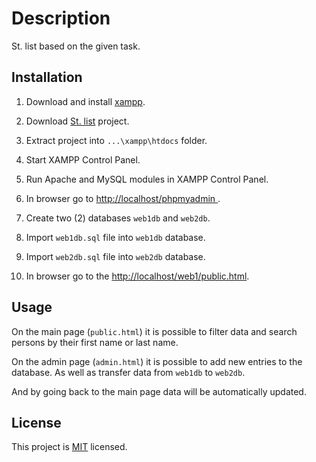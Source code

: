 # Description

St. list based on the given task.

## Installation

1. Download and install [xampp](https://sourceforge.net/projects/xampp/).

2. Download [St. list](https://github.com/Aporrhia/st_list) project.

3. Extract project into `...\xampp\htdocs` folder.

4. Start XAMPP Control Panel.

5. Run Apache and MySQL modules in XAMPP Control Panel.

6. In browser go to [http://localhost/phpmyadmin
](http://localhost/phpmyadmin).

7. Create two (2) databases `web1db` and `web2db`.

8. Import `web1db.sql` file into `web1db` database.

9. Import `web2db.sql` file into `web2db` database.

10. In browser go to the [http://localhost/web1/public.html](http://localhost/web1/public.html).
## Usage

On the main page (`public.html`) it is possible to filter data and search persons by their first name or last name.

On the admin page (`admin.html`) it is possible to add new entries to the database. As well as transfer data from `web1db` to `web2db`.

And by going back to the main page data will be automatically updated.

## License

This project is [MIT](https://choosealicense.com/licenses/mit/) licensed.
